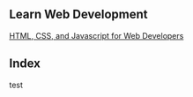 ## Learn Web Development

[HTML, CSS, and Javascript for Web Developers](https://www.coursera.org/learn/html-css-javascript-for-web-developers/home/welcome)

## Index

test
